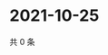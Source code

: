 # 2021-10-25

共 0 条

<!-- BEGIN WEIBO -->
<!-- 最后更新时间 Mon Oct 25 2021 06:13:03 GMT+0800 (China Standard Time) -->

<!-- END WEIBO -->
